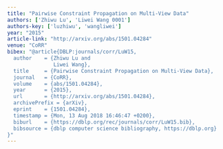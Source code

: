 ```yaml
---
title: "Pairwise Constraint Propagation on Multi-View Data"
authors: ['Zhiwu Lu', 'Liwei Wang 0001']
authors-key: ['luzhiwu', 'wangliwei']
year: "2015"
article-link: "http://arxiv.org/abs/1501.04284"
venue: "CoRR"
bibex: "@article{DBLP:journals/corr/LuW15,
  author    = {Zhiwu Lu and
               Liwei Wang},
  title     = {Pairwise Constraint Propagation on Multi-View Data},
  journal   = {CoRR},
  volume    = {abs/1501.04284},
  year      = {2015},
  url       = {http://arxiv.org/abs/1501.04284},
  archivePrefix = {arXiv},
  eprint    = {1501.04284},
  timestamp = {Mon, 13 Aug 2018 16:46:47 +0200},
  biburl    = {https://dblp.org/rec/journals/corr/LuW15.bib},
  bibsource = {dblp computer science bibliography, https://dblp.org}
}"
---
```

